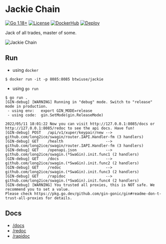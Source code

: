 # Jackie Chain

[![Go 1.18+](https://img.shields.io/github/go-mod/go-version/btwiuse/jackie)](https://golang.org/dl/)
[![License](https://img.shields.io/github/license/btwiuse/jackie?color=%23000&style=flat-round)](https://github.com/btwiuse/jackie/blob/master/LICENSE)
[![DockerHub](https://img.shields.io/docker/pulls/btwiuse/jackie.svg)](https://hub.docker.com/r/btwiuse/jackie)
[![Deploy](https://www.herokucdn.com/deploy/button.svg)](https://heroku.com/deploy?template=https://github.com/btwiuse/jackie)

Jack of all trades, master of some.

![Jackie Chain](https://www.movieplus.jp/film_img/CS-0000000200800677-000_l.jpg)

## Run

- using `docker`

```
$ docker run -it -p 8085:8085 btwiuse/jackie
```

- using `go run`

```
$ go run .
[GIN-debug] [WARNING] Running in "debug" mode. Switch to "release" mode in production.
 - using env:   export GIN_MODE=release
 - using code:  gin.SetMode(gin.ReleaseMode)

2022/05/11 18:01:22 Now you can visit http://127.0.0.1:8085/docs or http://127.0.0.1:8085/redoc to see the api docs. Have fun!
[GIN-debug] POST   /api/v1/xuper/keypair/new --> github.com/long2ice/swagin/router.IAPI.Handler-fm (3 handlers)
[GIN-debug] GET    /health                   --> github.com/long2ice/swagin/router.IAPI.Handler-fm (3 handlers)
[GIN-debug] GET    /openapi.json             --> github.com/long2ice/swagin.(*SwaGin).init.func1 (2 handlers)
[GIN-debug] GET    /docs                     --> github.com/long2ice/swagin.(*SwaGin).init.func2 (2 handlers)
[GIN-debug] GET    /redoc                    --> github.com/long2ice/swagin.(*SwaGin).init.func3 (2 handlers)
[GIN-debug] GET    /rapidoc                  --> github.com/long2ice/swagin.(*SwaGin).init.func4 (2 handlers)
[GIN-debug] [WARNING] You trusted all proxies, this is NOT safe. We recommend you to set a value.
Please check https://pkg.go.dev/github.com/gin-gonic/gin#readme-don-t-trust-all-proxies for details.
```

## Docs

- [/docs](https://jackie-chain.herokuapp.com/docs)
- [/redoc](https://jackie-chain.herokuapp.com/redoc)
- [/rapidoc](https://jackie-chain.herokuapp.com/rapidoc)

